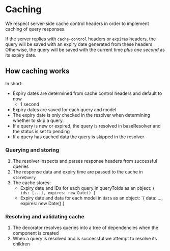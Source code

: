 # Caching

We respect server-side cache control headers in order to implement caching of
query responses.

If the server replies with `cache-control` headers or `expires` headers, the
query will be saved with an expiry date generated from these headers. Otherwise,
the query will be saved with the current time *plus one second* as its expiry
date.

## How caching works

In short:

- Expiry dates are determined from cache control headers and default to now
  + 1 second
- Expiry dates are saved for each query and model
- The expiry date is only checked in the resolver when determining whether to
  skip a query.
- If a query is new or expired, the query is resolved in baseResolver and the
  status is set to pending
- If a query has cached data the query is skipped in the resolver


### Querying and storing

1. The resolver inspects and parses response headers from successful queries
2. The response data and expiry time are passed to the cache in `storeQuery`
3. The cache stores:
    - Expiry date and IDs for each query in queryToIds as an object: `{ ids:
      [...], expires: new Date() }`
    - Expiry date and data for each model in `data` as an object: `{ data: ...,
      expires: new Date() }

### Resolving and validating cache

1. The decorator resolves queries into a tree of dependencies when the component
   is created
2. When a query is resolved and is successful we attempt to resolve its children
